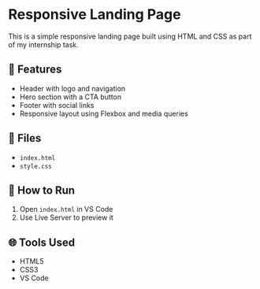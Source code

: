 # Responsive Landing Page

This is a simple responsive landing page built using HTML and CSS as part of my internship task.

## 🔧 Features
- Header with logo and navigation
- Hero section with a CTA button
- Footer with social links
- Responsive layout using Flexbox and media queries

## 📁 Files
- `index.html`
- `style.css`

## 🚀 How to Run
1. Open `index.html` in VS Code
2. Use Live Server to preview it

## 🌐 Tools Used
- HTML5
- CSS3
- VS Code
